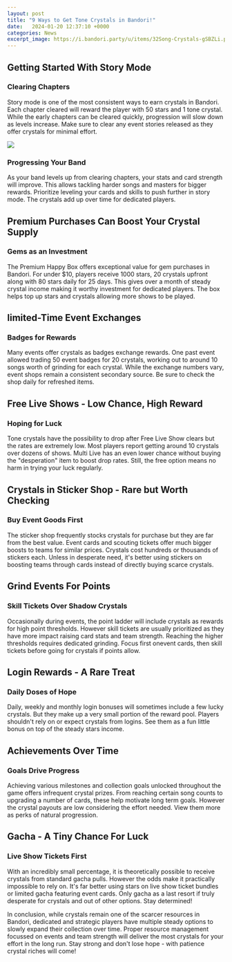 ```yaml
---
layout: post
title: "9 Ways to Get Tone Crystals in Bandori!"
date:   2024-01-20 12:37:10 +0000
categories: News
excerpt_image: https://i.bandori.party/u/items/32Song-Crystals-gSBZLi.png
---
```

## Getting Started With Story Mode     
### Clearing Chapters
Story mode is one of the most consistent ways to earn crystals in Bandori. Each chapter cleared will reward the player with 50 stars and 1 tone crystal. While the early chapters can be cleared quickly, progression will slow down as levels increase. Make sure to clear any event stories released as they offer crystals for minimal effort.   


![](https://i.bandori.party/u/items/32Song-Crystals-gSBZLi.png)
### Progressing Your Band
As your band levels up from clearing chapters, your stats and card strength will improve. This allows tackling harder songs and masters for bigger rewards. Prioritize leveling your cards and skills to push further in story mode. The crystals add up over time for dedicated players.

## Premium Purchases Can Boost Your Crystal Supply
### Gems as an Investment   
The Premium Happy Box offers exceptional value for gem purchases in Bandori. For under $10, players receive 1000 stars, 20 crystals upfront along with 80 stars daily for 25 days. This gives over a month of steady crystal income making it worthy investment for dedicated players. The box helps top up stars and crystals allowing more shows to be played.

## limited-Time Event Exchanges
### Badges for Rewards
Many events offer crystals as badges exchange rewards. One past event allowed trading 50 event badges for 20 crystals, working out to around 10 songs worth of grinding for each crystal. While the exchange numbers vary, event shops remain a consistent secondary source. Be sure to check the shop daily for refreshed items.

## Free Live Shows - Low Chance, High Reward  
### Hoping for Luck
Tone crystals have the possibility to drop after Free Live Show clears but the rates are extremely low. Most players report getting around 10 crystals over dozens of shows. Multi Live has an even lower chance without buying the "desperation" item to boost drop rates. Still, the free option means no harm in trying your luck regularly.

## Crystals in Sticker Shop - Rare but Worth Checking
### Buy Event Goods First 
The sticker shop frequently stocks crystals for purchase but they are far from the best value. Event cards and scouting tickets offer much bigger boosts to teams for similar prices. Crystals cost hundreds or thousands of stickers each. Unless in desperate need, it's better using stickers on boosting teams through cards instead of directly buying scarce crystals. 
 
## Grind Events For Points 
### Skill Tickets Over Shadow Crystals    
Occasionally during events, the point ladder will include crystals as rewards for high point thresholds. However skill tickets are usually prioritized as they have more impact raising card stats and team strength. Reaching the higher thresholds requires dedicated grinding. Focus first onevent cards, then skill tickets before going for crystals if points allow.  

## Login Rewards - A Rare Treat
### Daily Doses of Hope    
Daily, weekly and monthly login bonuses will sometimes include a few lucky crystals. But they make up a very small portion of the reward pool. Players shouldn't rely on or expect crystals from logins. See them as a fun little bonus on top of the steady stars income.    

## Achievements Over Time   
### Goals Drive Progress
Achieving various milestones and collection goals unlocked throughout the game offers infrequent crystal prizes. From reaching certain song counts to upgrading a number of cards, these help motivate long term goals. However the crystal payouts are low considering the effort needed. View them more as perks of natural progression.
  
## Gacha - A Tiny Chance For Luck  
### Live Show Tickets First  
With an incredibly small percentage, it is theoretically possible to receive crystals from standard gacha pulls. However the odds make it practically impossible to rely on. It's far better using stars on live show ticket bundles or limited gacha featuring event cards. Only gacha as a last resort if truly desperate for crystals and out of other options. Stay determined!

In conclusion, while crystals remain one of the scarcer resources in Bandori, dedicated and strategic players have multiple steady options to slowly expand their collection over time. Proper resource management focussed on events and team strength will deliver the most crystals for your effort in the long run. Stay strong and don't lose hope - with patience crystal riches will come!